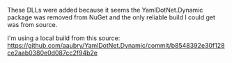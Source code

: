 These DLLs were added because it seems the YamlDotNet.Dynamic package was 
removed from NuGet and the only reliable build I could get was from source.

I'm using a local build from this source: https://github.com/aaubry/YamlDotNet.Dynamic/commit/b8548392e30f128ce2aab0380e0d087cc2f94b2e

